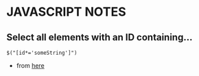 # JAVASCRIPT NOTES

## Select all elements with an ID containing...
`$("[id*='someString']")`
- from [here](https://stackoverflow.com/questions/8126218/how-do-you-select-all-id-tags-that-contain-a-certain-string-in-javascript)